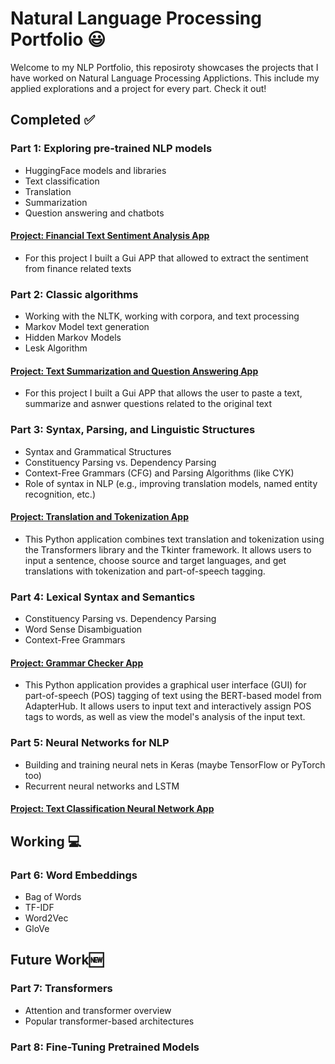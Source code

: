 # Natural Language Processing Portfolio :smiley:

Welcome to my NLP Portfolio, this reposiroty showcases the projects that I have worked on Natural Language Processing Applictions. This include my applied explorations and a project for every part. Check it out! 

## Completed :white_check_mark:

### Part 1: Exploring pre-trained NLP models
- HuggingFace models and libraries
- Text classification
- Translation
- Summarization
- Question answering and chatbots

#### [Project: Financial Text Sentiment Analysis App](https://github.com/gonzalovaldenebro/NaturalLanguageProcessing-Portfolio/tree/d43552d1ef5a7f445acb564e24f29f8346847dc7/Part%201%20-%20Exploring%20Pre-Trained%20NLP%20Models/Project)

- For this project I built a Gui APP that allowed to extract the sentiment from finance related texts 

### Part 2: Classic algorithms

- Working with the NLTK, working with corpora, and text processing
- Markov Model text generation
- Hidden Markov Models
- Lesk Algorithm

#### [Project: Text Summarization and Question Answering App](https://github.com/gonzalovaldenebro/NaturalLanguageProcessing-Portfolio/tree/013e582ec0a66792cb37921b22e19a62f37c3360/Part%202%20-%20Classical%20Algorithms/Project)

- For this project I built a Gui APP that allows the user to paste a text, summarize and asnwer questions related to the original text

### Part 3: Syntax, Parsing, and Linguistic Structures

- Syntax and Grammatical Structures
- Constituency Parsing vs. Dependency Parsing
- Context-Free Grammars (CFG) and Parsing Algorithms (like CYK)
- Role of syntax in NLP (e.g., improving translation models, named entity recognition, etc.)

#### [Project: Translation and Tokenization App](https://github.com/gonzalovaldenebro/NaturalLanguageProcessing-Portfolio/tree/main/Part%203%20-%20Syntax%2C%20Parsing%2C%20and%20Linguistic%20Structures/Project)

- This Python application combines text translation and tokenization using the Transformers library and the Tkinter framework. It allows users to input a sentence, choose source and target languages, and get translations with tokenization and part-of-speech tagging.

### Part 4: Lexical Syntax and Semantics

- Constituency Parsing vs. Dependency Parsing
- Word Sense Disambiguation
- Context-Free Grammars

#### [Project: Grammar Checker App](https://github.com/gonzalovaldenebro/NaturalLanguageProcessing-Portfolio/tree/main/Part%204%20-%20Lexical%20Syntax%20and%20Semantics/Project)

- This Python application provides a graphical user interface (GUI) for part-of-speech (POS) tagging of text using the BERT-based model from AdapterHub. It allows users to input text and interactively assign POS tags to words, as well as view the model's analysis of the input text. 

### Part 5: Neural Networks for NLP

- Building and training neural nets in Keras (maybe TensorFlow or PyTorch too)
- Recurrent neural networks and LSTM

#### [Project: Text Classification Neural Network App](https://github.com/gonzalovaldenebro/NaturalLanguageProcessing-Portfolio/tree/main/Part%205%20-%20Neural%20Network%20for%20NLP/Project)

## Working :computer:
### Part 6: Word Embeddings

- Bag of Words
- TF-IDF
- Word2Vec
- GloVe
  
## Future Work:new:
### Part 7: Transformers

- Attention and transformer overview
- Popular transformer-based architectures

### Part 8: Fine-Tuning Pretrained Models




